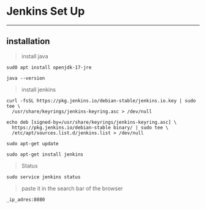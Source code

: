 # Jenkins Set Up
___
## installation
> install java
```
sud0 apt install openjdk-17-jre
```
```
java --version
```
> install jenkins

```
curl -fsSL https://pkg.jenkins.io/debian-stable/jenkins.io.key | sudo tee \
  /usr/share/keyrings/jenkins-keyring.asc > /dev/null
```


```
echo deb [signed-by=/usr/share/keyrings/jenkins-keyring.asc] \
  https://pkg.jenkins.io/debian-stable binary/ | sudo tee \
  /etc/apt/sources.list.d/jenkins.list > /dev/null
```

```
sudo apt-get update
```

```
sudo apt-get install jenkins
```
> Status
```
sudo service jenkins status
```
> paste it in the search bar of the browser
```
_ip_adres:8080
```

